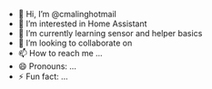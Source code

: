 - 👋 Hi, I’m @cmalinghotmail
- 👀 I’m interested in Home Assistant
- 🌱 I’m currently learning sensor and helper basics
- 💞️ I’m looking to collaborate on 
- 📫 How to reach me ...
- 😄 Pronouns: ...
- ⚡ Fun fact: ...

<!---
cmalinghotmail/cmalinghotmail is a ✨ special ✨ repository because its `README.md` (this file) appears on your GitHub profile.
You can click the Preview link to take a look at your changes.
--->
